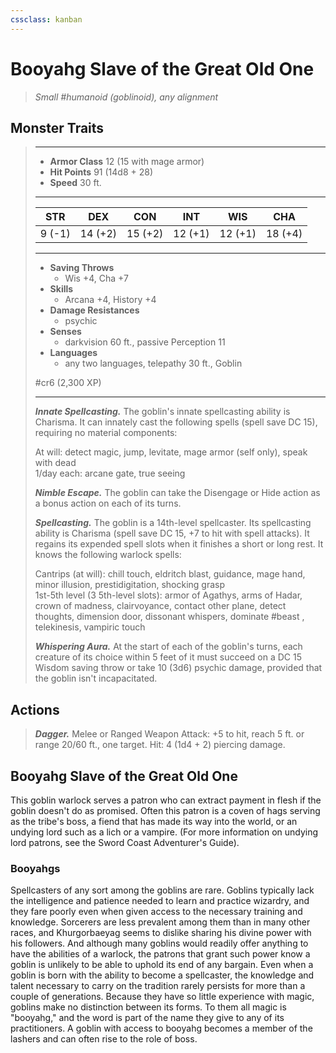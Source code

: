 ```yaml
---
cssclass: kanban
---
```


# Booyahg Slave of the Great Old One
>*Small #humanoid (goblinoid), any alignment*
## Monster Traits
>___
>- **Armor Class** 12 (15 with mage armor)
>- **Hit Points** 91 (14d8 + 28)
>- **Speed** 30 ft.
>___
>|STR|DEX|CON|INT|WIS|CHA|
>|:---:|:---:|:---:|:---:|:---:|:---:|
>|9 (-1)|14 (+2)|15 (+2)|12 (+1)|12 (+1)|18 (+4)|
>___
>- **Saving Throws**
>	 - Wis +4, Cha +7
>- **Skills**
>	 - Arcana +4, History +4
>- **Damage Resistances**
>	 - psychic
>- **Senses**
>	 - darkvision 60 ft., passive Perception 11
>- **Languages**
>	 - any two languages, telepathy 30 ft., Goblin
>
> #cr6 (2,300 XP)
>___
>***Innate Spellcasting.*** The goblin's innate spellcasting ability is Charisma. It can innately cast the following spells (spell save DC 15), requiring no material components:  
>
>At will: detect magic, jump, levitate, mage armor (self only), speak with dead  
>1/day each: arcane gate, true seeing  
>
>
>***Nimble Escape.*** The goblin can take the Disengage or Hide action as a bonus action on each of its turns.  
>
>***Spellcasting.*** The goblin is a 14th-level spellcaster. Its spellcasting ability is Charisma (spell save DC 15, +7 to hit with spell attacks). It regains its expended spell slots when it finishes a short or long rest. It knows the following warlock spells:  
>
>Cantrips (at will): chill touch, eldritch blast, guidance, mage hand, minor illusion, prestidigitation, shocking grasp  
>1st-5th level (3 5th-level slots): armor of Agathys, arms of Hadar, crown of madness, clairvoyance, contact other plane, detect thoughts, dimension door, dissonant whispers, dominate #beast , telekinesis, vampiric touch  
>
>
>***Whispering Aura.*** At the start of each of the goblin's turns, each creature of its choice within 5 feet of it must succeed on a DC 15 Wisdom saving throw or take 10 (3d6) psychic damage, provided that the goblin isn't incapacitated.  
>
## Actions
>***Dagger.*** Melee  or Ranged Weapon Attack: +5 to hit, reach 5 ft. or range 20/60 ft., one target. Hit: 4 (1d4 + 2) piercing damage.
## Booyahg Slave of the Great Old One
This goblin warlock serves a patron who can extract payment in flesh if the goblin doesn't do as promised. Often this patron is a coven of hags serving as the tribe's boss, a fiend that has made its way into the world, or an undying lord such as a lich or a vampire. (For more information on undying lord patrons, see the Sword Coast Adventurer's Guide).
### Booyahgs
Spellcasters of any sort among the goblins are rare. Goblins typically lack the intelligence and patience needed to learn and practice wizardry, and they fare poorly even when given access to the necessary training and knowledge. Sorcerers are less prevalent among them than in many other races, and Khurgorbaeyag seems to dislike sharing his divine power with his followers. And although many goblins would readily offer anything to have the abilities of a warlock, the patrons that grant such power know a goblin is unlikely to be able to uphold its end of any bargain.
Even when a goblin is born with the ability to become a spellcaster, the knowledge and talent necessary to carry on the tradition rarely persists for more than a couple of generations. Because they have so little experience with magic, goblins make no distinction between its forms. To them all magic is "booyahg," and the word is part of the name they give to any of its practitioners.
A goblin with access to booyahg becomes a member of the lashers and can often rise to the role of boss.